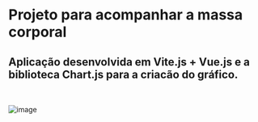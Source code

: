 # Projeto para acompanhar a massa corporal

## Aplicação desenvolvida em Vite.js + Vue.js e a biblioteca Chart.js para a criacão do gráfico.

<br>

![image](https://github.com/GabrielSales10/Acompanhamento-de-peso/assets/99056850/04367793-5b77-49b6-8e7e-a9abeca293c9)

